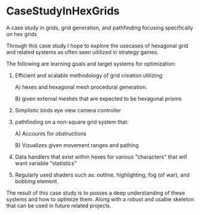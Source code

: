 # CaseStudyInHexGrids
A case study in grids, grid generation, and pathfinding focusing specifically on hex grids

Through this case study I hope to explore the usecases of hexagonal grid and related systems as often seen uitilized in strategy games.

The following are learning goals and target systems for optimization:
1. Efficient and scalable methodology of grid creation utilizing:
   
     A) hexes and hexagonal mesh procedural generation.
   
     B) given external meshes that are expected to be hexagonal prisms
  
2. Simplistic birds eye view camera controller
3. pathfinding on a non-square grid system that:
   
     A) Accounts for obstructions
   
     B) Vizualizes given movement ranges and pathing
   
  
4. Data handlers that exist within hexes for various "characters" that will want variable "statistics"
5. Regularly used shaders such as: outline, highlighting, fog (of war), and bobbing element.


The result of this case study is to posses a deep understanding of these systems and how to optimize them. Along with a robust and usable skeleton that can be used in future related projects.
